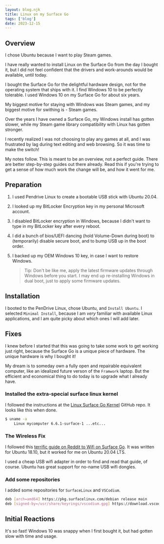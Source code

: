 ```yaml
---
layout: blog.njk
title: Linux on my Surface Go
tags: ['blog']
date: 2023-12-15
---
```


## Overview

I chose Ubuntu because I want to play Steam games.

I have really wanted to install Linux on the Surface Go from the day I bought it, but I did not feel confident that the drivers and work-arounds would be available, until today.

I bought the Surface Go for the delightful hardware design, not for the operating system that ships with it. I find Windows 10 to be perfectly tolerable. I used Windows 10 on my Surface Go for about six years.

My biggest motive for staying with Windows was Steam games, and my biggest motive for swithing is - Steam games.

Over the years I have owned a Surface Go, my Windows install has gotten slower, while my Steam game library compatibility with Linux has gotten stronger. 

I recently realized I was not choosing to play any games at all, and I was frustrated by lag during text editing and web browsing. So it was time to make the switch!

My notes follow. This is meant to be an overview, not a perfect guide. There are better step-by-step guides out there already. Read this if you're trying to get a sense of how much work the change will be, and how it went for me.

## Preparation

1. I used Pendrive Linux to create a bootable USB stick with Ubuntu 20.04.
2. I looked up my BitLocker Encryption key in my personal Microsoft account.
3. I disabled BitLocker encryption in Windows, because I didn't want to type in my BitLocker key after every reboot.
4. I did a bunch of bios/UEFI dancing (hold Volume-Down during boot) to (temporarily) disable secure boot, and to bump USB up in the boot order.
5. I backed up my OEM Windows 10 key, in case I want to restore Windows.

	> Tip: Don't be like me, apply the latest firmware updates through Windows before you start.
	> I may end up re-installing Windows in dual boot, just to apply some firmware updates.

## Installation

I booted to the PenDrive Linux, chose Ubuntu, and `Install Ubuntu`. I selected `Minimal Install`, because I am *very* familiar with available Linux applications, and I am quite picky about which ones I will add later.

## Fixes

I knew before I started that this was going to take some work to get working just right, because the Surface Go is a unique piece of hardware. The unique hardware is why I bought it! 

My dream is to someday own a fully open and repairable equivalent computer, like an idealized future verson of the `Framwork` laptop. But the efficient and economical thing to do today is to upgrade what I already have.

### Installed the extra-special surface linux kernel

I followed the instructions at the [Linux Surface Go Kernel][kernel] GitHub repo.
It looks like this when done.

[kernel]: https://github.com/linux-surface/linux-surface

```bash
$ uname -a
	Linux mycomputer 6.6.1-surface-1 ...etc...
```

### The Wireless Fix

I followed this [terrific guide on Reddit to Wifi on Surface Go][WifiGo]. It was written for Ubuntu 18.10, but it worked for me on Ubuntu 20.04 LTS.

I used a cheap USB wifi adapter in order to find and read that guide, of course. Ubuntu has great support for no-name USB wifi dongles.

[WifiGo]: https://www.reddit.com/r/SurfaceLinux/comments/9t53gq/wifi_fixed_on_surface_go_ubuntu_1810/

### Add some repositories

I added some repositories for `SurfaceLinux` and `VSCodium`.

```sh
deb [arch=amd64] https://pkg.surfacelinux.com/debian release main
deb [signed-by=/usr/share/keyrings/vscodium.gpg] https://download.vscodium.com/debs vscodium main
```

## Initial Reactions


It's so fast! Windows 10 was snappy when I first bought it, but had gotten slow with time and usage.
